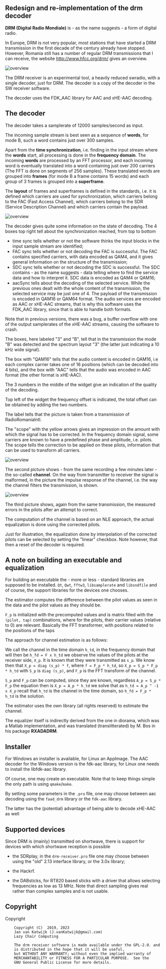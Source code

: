 
Redesign and re-implementation of the drm decoder
-----------------------------------------------------------------------------

**DRM (Digital Radio Mondiale)** is - as the name suggests - a form of digital
radio. 

In Europe, DRM is not very popular, most stations that have started a DRM 
transmission in the first decade of the century already have stopped. However, 
Romania still has a number of regular DRM transmissions that I can receive, 
the website http://www.hfcc.org/drm/ gives an overview.

![overview](/drm-receiver.png?raw=true)

The DRM receiver is an experimental tool, a heavily reduced swradio, with a 
single decoder, just for DRM. The decoder is a copy of the decoder in the 
SW receiver software.

The decoder uses the FDK_AAC library for AAC and xHE-AAC decoding.


The decoder
-----------------------------------------------------------------------

The decoder takes a samplerate of 12000 samples/second as input. 

The incoming sample stream is best seen as a sequence of **words**,
for mode B, such a word contains just over 300 samples.

Apart from the **time synchronization**, i.e. finding in the input stream
where the **words** start, all processing is done in the **frequency domain**.
The incoming **words** are processed by an FFT processor,
and each incoming word is eventually translated into a word
containing just over 200 carriers (The FFT is done on segments of 256 samples).
These translated words are grouped into **frames** (for mode B a frame
contains 15 words) and each group of 3 frames is grouped into a **superframe**.

The **layout** of frames and superframes is defined in the standards,
i.e. it is defined which carriers are used for synchronization, which carriers
belong to the FAC (Fast Access Channel), which carriers belong to the
SDR (Service Description Channel) and which carriers contain the payload.

![overview](/drm-decoder-1.png?raw=true)

The decoder gives quite some information on the state of decoding. The 4 boxes 
top right tell about the synchronization reached, from top to bottom

 * time sync tells whether or not the software thinks the input blocks
in the input sample stream are identified;
 * FAC sync tells whether or not decoding the FAC is successful.
The FAC contains specified carriers, with data encoded as QAM4, and
it gives general information on the structure of the transmission;
 * SDC sync tells whether or not decoding the SDC is successful.
The SDC contains - as the name suggests - data telling where to find
the service data and how to interpret it.
SDC data is encoded as QAM4 or QAM16;
 * aacSync tells about the decoding of the selected service. While the previous
ones dealt with the whole content of the transmission, the selected service
may be just one of 4. The payload of the transmission is encoded in QAM16
or QAM64 format. The audio services are encoded as AAC or xHE-AAC
streams, that is why this software uses the FDK_AAC library, since that
is able to handle both formats.

Note that in previous versions, there was a bug, a buffer overflow with
one of the output samplerates of the xHE-AAC streams, causing the software
to crash.

The boxes, here labeled "3" and "B", tell that in the transmission the
mode "B" was detected and the spectrum layout "3" (the latter just indicating
a 10 kHz wide signal).

The box with "QAM16" tells that the audio content is encoded in QAM16, i.e
each complex carrier takes one of 16 positions (which can be decoded into 
4 bits), and the box with "AAC" tells that the audio was encoded in AAC format
(the other format is xHE-AAC).

The 3 numbers in the middle of the widget give an indication of the quality 
of the decoding.

Top left of the widget the frequency offset is indicated,
the total offset can be obtained by adding the two numbers.

The label tells that the picture is taken from a transmission
of RadioRomaniaIntl.

The "scope" with the yellow arrows gives an impression on the amount
with which the signal has to be corrected. In the frequency domain
signal, some carriers are known to have a predefined phase and amplitude,
i.e. pilots. The scope tells the correction to be applied on these
pilots, information that can be used to transform all carriers.

![overview](/drm-decoder-2.png?raw=true)

The second picture shows - from the same recording a few minutes later - the
so-called **channel**. On the way from transmitter to receiver the signal
is malformed, in the picture the impulse response of the channel, i.e.
the way the channel filters the transmission, is shown.

![overview](/drm-decoder-3.png?raw=true)

The third picture shows, again from the same transmission, the measured 
errors in the pilots after an attempt to correct.

The computation of the channel is based on an NLE approach, the actual
equalization is done using the corrected pilots.

Just for illustration, the equalization done by interpolation
of the corrected pilots can be selected by setting the "linear" checkbox.
Note however, that then a reset of the decoder is required.


A note on building an executable and equalization
--------------------------------------------------------------------------

For building an executable the - more or less - standard libraries
are supposed to be installed.
`Qt`, `Qwt`, `fftw3`, `libsamplerate` and `libsndfile` and of course, the
support libraries for the devices one chooses.

The estimator computes the difference between the pilot values as
seen in the data and the pilot values as they should be.
	
`F_p` is initialized with the precomputed values and is
matrix filled with the `(pilot, tap)` combinations, where for the
pilots, their carrier values (relative to 0) are relevant. 
Basically the FFT transformer, with positions related to
the positions of the taps

The approach for channel estimation is as follows:

We call the channel in the time domain `h_td`,
in the frequency domain that will then be `h_fd = F x h_td`
we observe the values of the pilots at the receiver
side, `X_p`. It is known that they were transmitted as `s_p`. 
We know then that `X_p = diag (s_p) * f`, where `f = F_p * h_td`, 
so `X_p = S_p * F_p * h_td` with `S_p` is `diag (s_p)`, 
and `F_p` is the FFT transform of the channel.

`S_p` and `F_p` can be computed, since they are known, regardless
`A_p = S_p * F_p` the equation then is `X_p = A_p * h_td`
we solve that as `h_td = A_p ^ -1 x X_p`
recall that `h_td` is the channel in the time domain, so
`h_fd = F_p * h_td` is the solution.

The estimator uses the own library (all rights reserved) to
estimate the channel.

The equalizer itself is indirectly derived from the one in diorama, which 
was a Matlab implementation, and was translated (translitterated) by M. Bos
in his package **RXADADRM**.


Installer
----------------------------------------------------------------------------

For Windows an installer is available, for Linux an AppImage.
The AAC decoder for the Windows version is the fdk-aac library,
for Linux one needs to install the libfdk-aac library.

Of course, one may create an executable. Note that to keep things simple
the only path is using `qmake`/`make`.

By setting some parameters in the `.pro` file, one may choose between
aac decoding using the `faad_drm` library or the `fdk-aac` library.

The latter has the (potential) advantage of being able to decode xHE-AAC
as well


Supported devices
-------------------------------------------------------------------------------

Since DRM is (mainly) transmitted on shortwave, there is support for
devices with which shortwave reception is possible

 * the SDRplay,  in the `drm-receiver.pro` file one may choose between using  the "old"
2.13 interface library, or the 3.0x library;

 * the Hackrf. 

 * the DABsticks, for RT820 based sticks with a driver that allows selecting frequencies
as low as 13 MHz. Note that direct sampling gives real rather than complex samples and is not usable.


Copyright
-------------------------------------------------------------------------------

 Copyright

        Copyright (C)  2019, 2023
        Jan van Katwijk (J.vanKatwijk@gmail.com)
        Lazy Chair Computing

        The drm receiver software is made available under the GPL-2.0. and
        is distributed in the hope that it will be useful,
        but WITHOUT ANY WARRANTY; without even the implied warranty of
        MERCHANTABILITY or FITNESS FOR A PARTICULAR PURPOSE.  See the
        GNU General Public License for more details.

